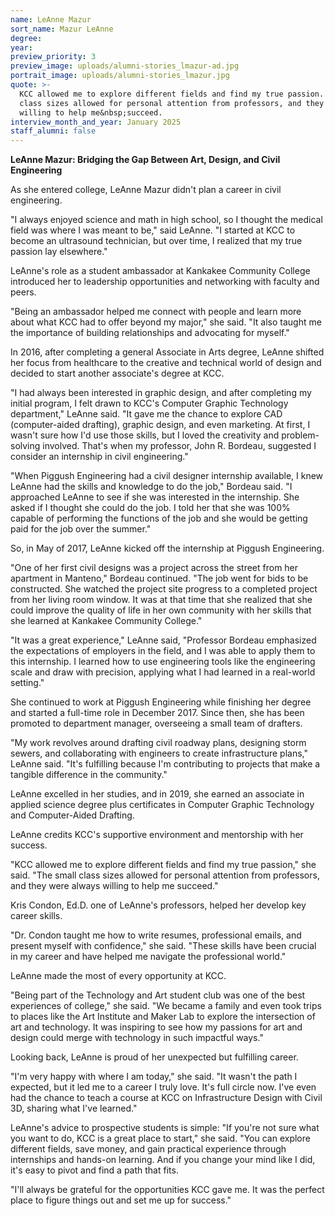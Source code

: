```yaml
---
name: LeAnne Mazur
sort_name: Mazur LeAnne
degree:
year:
preview_priority: 3
preview_image: uploads/alumni-stories_lmazur-ad.jpg
portrait_image: uploads/alumni-stories_lmazur.jpg
quote: >-
  KCC allowed me to explore different fields and find my true passion. The small
  class sizes allowed for personal attention from professors, and they were always
  willing to help me&nbsp;succeed.
interview_month_and_year: January 2025
staff_alumni: false
---
```

**LeAnne Mazur: Bridging the Gap Between Art, Design, and Civil Engineering**
 
As she entered college, LeAnne Mazur didn't plan a career in civil engineering.
 
"I always enjoyed science and math in high school, so I thought the medical field was where I was meant to be," said LeAnne. "I started at KCC to become an ultrasound technician, but over time, I realized that my true passion lay elsewhere."
 
LeAnne's role as a student ambassador at Kankakee Community College introduced her to leadership opportunities and networking with faculty and peers. 
 
"Being an ambassador helped me connect with people and learn more about what KCC had to offer beyond my major," she said. "It also taught me the importance of building relationships and advocating for myself."
 
In 2016, after completing a general Associate in Arts degree, LeAnne shifted her focus from healthcare to the creative and technical world of design and decided to start another associate's degree at KCC.
 
"I had always been interested in graphic design, and after completing my initial program, I felt drawn to KCC's Computer Graphic Technology department," LeAnne said. "It gave me the chance to explore CAD (computer-aided drafting), graphic design, and even marketing. At first, I wasn't sure how I'd use those skills, but I loved the creativity and problem-solving involved. That's when my professor, John R. Bordeau, suggested I consider an internship in civil engineering."

"When Piggush Engineering had a civil designer internship available, I knew LeAnne had the skills and knowledge to do the job," Bordeau said. "I approached LeAnne to see if she was interested in the internship. She asked if I thought she could do the job. I told her that she was 100% capable of performing the functions of the job and she would be getting paid for the job over the summer." 

So, in May of 2017, LeAnne kicked off the internship at Piggush Engineering.

"One of her first civil designs was a project across the street from her apartment in Manteno," Bordeau continued. "The job went for bids to be constructed. She watched the project site progress to a completed project from her living room window. It was at that time that she realized that she could improve the quality of life in her own community with her skills that she learned at Kankakee Community College."
 
"It was a great experience," LeAnne said, "Professor Bordeau emphasized the expectations of employers in the field, and I was able to apply them to this internship. I learned how to use engineering tools like the engineering scale and draw with precision, applying what I had learned in a real-world setting."
 
She continued to work at Piggush Engineering while finishing her degree and started a full-time role in December 2017. Since then, she has been promoted to department manager, overseeing a small team of drafters. 
 
"My work revolves around drafting civil roadway plans, designing storm sewers, and collaborating with engineers to create infrastructure plans," LeAnne said. "It's fulfilling because I'm contributing to projects that make a tangible difference in the community."
  
LeAnne excelled in her studies, and in 2019, she earned an associate in applied science degree plus certificates in Computer Graphic Technology and Computer-Aided Drafting. 

LeAnne credits KCC's supportive environment and mentorship with her success. 
 
"KCC allowed me to explore different fields and find my true passion," she said. "The small class sizes allowed for personal attention from professors, and they were always willing to help me succeed."
 
Kris Condon, Ed.D. one of LeAnne's professors, helped her develop key career skills.
 
"Dr. Condon taught me how to write resumes, professional emails, and present myself with confidence," she said. "These skills have been crucial in my career and have helped me navigate the professional world."

LeAnne made the most of every opportunity at KCC. 
 
"Being part of the Technology and Art student club was one of the best experiences of college," she said. "We became a family and even took trips to places like the Art Institute and Maker Lab to explore the intersection of art and technology. It was inspiring to see how my passions for art and design could merge with technology in such impactful ways."
 
Looking back, LeAnne is proud of her unexpected but fulfilling career.
 
"I'm very happy with where I am today," she said. "It wasn't the path I expected, but it led me to a career I truly love. It's full circle now. I've even had the chance to teach a course at KCC on Infrastructure Design with Civil 3D, sharing what I've learned."
 
LeAnne's advice to prospective students is simple: "If you're not sure what you want to do, KCC is a great place to start," she said. "You can explore different fields, save money, and gain practical experience through internships and hands-on learning. And if you change your mind like I did, it's easy to pivot and find a path that fits.
 
"I'll always be grateful for the opportunities KCC gave me. It was the perfect place to figure things out and set me up for success."
